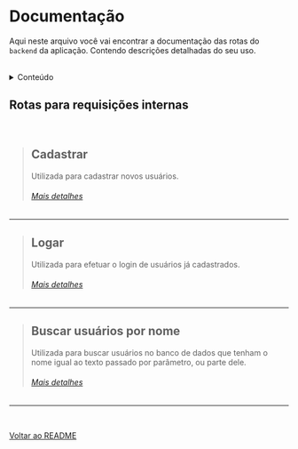 # Documentação

Aqui neste arquivo você vai encontrar a documentação das rotas do `backend` da aplicação. Contendo descrições detalhadas do seu uso.

<br>

<details>
    <summary>Conteúdo</summary>
    <br>
    <ul>
        <li> <a href='#cadastrar'>Cadastrar</a> </li>
        <li> <a href='#logar'>Logar</a> </li>
        <li> <a href='#buscar-usuários-por-nome'>Buscar usuários por nome</a> </li>
    </ul>
    <br>
</details>

## Rotas para requisições internas

<br>

> ## Cadastrar
>
> Utilizada para cadastrar novos usuários. 
>
> ###### [Mais detalhes](endpoints/cadastrar.md)

---

> ## Logar
>
> Utilizada para efetuar o login de usuários já cadastrados. 
>
> ###### [Mais detalhes](endpoints/logar.md)

---

> ## Buscar usuários por nome
>
> Utilizada para buscar usuários no banco de dados que tenham o nome igual ao texto passado por parâmetro, ou parte dele. 
>
> ###### [Mais detalhes](endpoints/buscarUsuariosPorNome.md)

---

<br>

[Voltar ao README](/README.md)